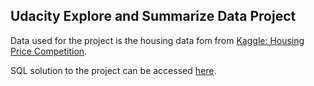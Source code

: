
## Udacity Explore and Summarize Data Project

Data used for the project is the housing data fom from [Kaggle: Housing Price Competition](https://www.kaggle.com/c/house-prices-advanced-regression-techniques/data).

SQL solution to the project can be accessed [here](https://htmlpreview.github.io/?https://github.com/bisaria/Udacity_Explore_And_Summarize_Data_Project/blob/master/SQL%20Solution/ExploreAndSummarizeData.html).